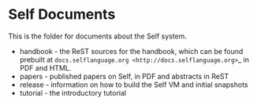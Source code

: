 Self Documents
==============

This is the folder for documents about the Self system.

* handbook - the ReST sources for the handbook, which can be found prebuilt at `docs.selflanguage.org <http://docs.selflanguage.org>`_ in PDF and HTML.
* papers - published papers on Self, in PDF and abstracts in ReST
* release - information on how to build the Self VM and initial snapshots
* tutorial - the introductory tutorial

